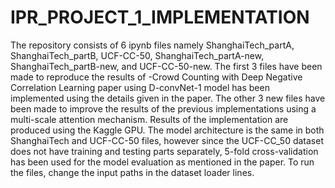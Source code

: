 # IPR_PROJECT_1_IMPLEMENTATION
The repository consists of 6 ipynb files namely ShanghaiTech_partA, ShanghaiTech_partB, UCF-CC-50, ShanghaiTech_partA-new, ShanghaiTech_partB-new, and UCF-CC-50-new. The first 3 files have been made to reproduce the results of -Crowd Counting with Deep Negative Correlation Learning paper using D-convNet-1 model has been implemented using the details given in the paper.
The other 3 new files have been made to improve the results of the previous implementations using a multi-scale attention mechanism.
Results of the implementation are produced using the Kaggle GPU.
The model architecture is the same in both ShanghaiTech and UCF-CC-50 files, however since the UCF-CC_50 dataset does not have training and testing parts separately, 5-fold cross-validation has been used for the model
evaluation as mentioned in the paper.
To run the files, change the input paths in the dataset loader lines.
